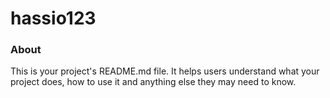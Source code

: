 hassio123
=========

### About

This is your project's README.md file. It helps users understand what your
project does, how to use it and anything else they may need to know.